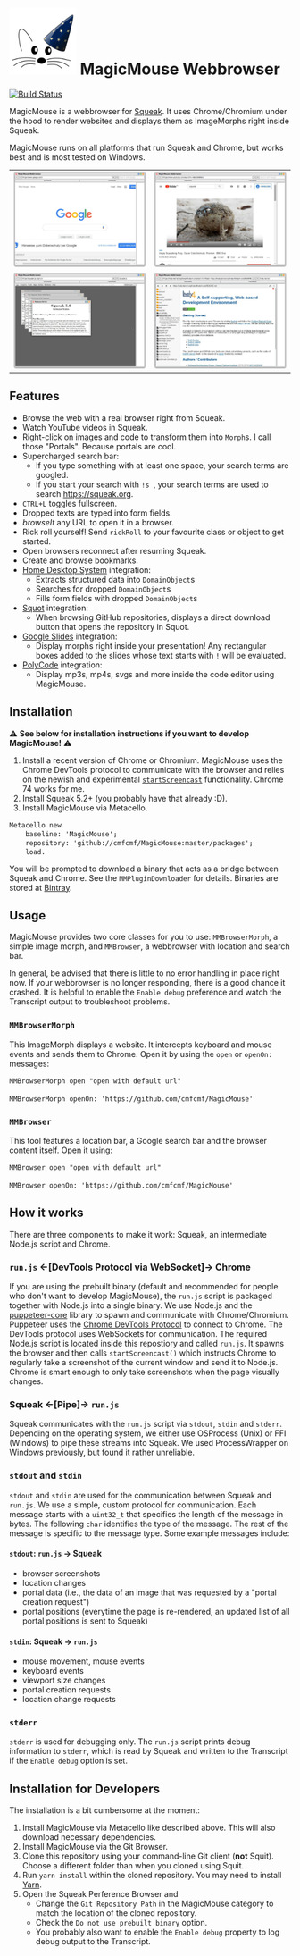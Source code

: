 <img src="logo/magicmouse.png" alt="MagicMouse Logo" width="120" height="120"> MagicMouse Webbrowser
==================

[![Build Status](https://travis-ci.com/cmfcmf/MagicMouse.svg?branch=master)](https://travis-ci.com/cmfcmf/MagicMouse)

MagicMouse is a webbrowser for [Squeak](https://squeak.org). It uses Chrome/Chromium under the hood to render websites and displays them as ImageMorphs right inside Squeak.

MagicMouse runs on all platforms that run Squeak and Chrome, but works best and is most tested on Windows.

| | |
|-|-|
| ![Screenshot of Google](images/google.png) | ![Screenshot of YouTube](images/youtube.png) |
| ![Screenshot of SqueakJS](images/squeakjs.png) | ![Screenshot of Lively Kernel](images/lively.png) |

## Features

- Browse the web with a real browser right from Squeak.
- Watch YouTube videos in Squeak.
- Right-click on images and code to transform them into `Morph`s. I call those "Portals". Because portals are cool.
- Supercharged search bar:
  - If you type something with at least one space, your search terms are googled.
  - If you start your search with `!s `, your search terms are used to search https://squeak.org.
- `CTRL+L` toggles fullscreen.
- Dropped texts are typed into form fields.
- *browseIt* any URL to open it in a browser.
- Rick roll yourself! Send `rickRoll` to your favourite class or object to get started.
- Open browsers reconnect after resuming Squeak.
- Create and browse bookmarks.
- [Home Desktop System](https://github.com/hpi-swa-lab/home-desktop-system) integration:
  - Extracts structured data into `DomainObject`s
  - Searches for dropped `DomainObject`s
  - Fills form fields with dropped `DomainObject`s
- [Squot](https://github.com/hpi-swa/Squot) integration:
  - When browsing GitHub repositories, displays a direct download button that opens the repository in Squot.
- [Google Slides](https://slides.google.com) integration:
  - Display morphs right inside your presentation! Any rectangular boxes added to the slides whose text starts with `!` will be evaluated.
- [PolyCode](https://github.com/hpi-swa-lab/pp19-6-code-editor) integration:
  - Display mp3s, mp4s, svgs and more inside the code editor using MagicMouse.

## Installation

⚠ **See below for installation instructions if you want to develop MagicMouse!** ⚠

1. Install a recent version of Chrome or Chromium. MagicMouse uses the Chrome DevTools protocol to communicate with the browser and relies on the newish and experimental [`startScreencast`](https://chromedevtools.github.io/devtools-protocol/tot/Page#method-startScreencast) functionality. Chrome 74 works for me.
2. Install Squeak 5.2+ (you probably have that already :D).
3. Install MagicMouse via Metacello.
```smalltalk
Metacello new
	baseline: 'MagicMouse';
	repository: 'github://cmfcmf/MagicMouse:master/packages';
	load.
```

You will be prompted to download a binary that acts as a bridge between Squeak and Chrome. See the `MMPluginDownloader` for details. Binaries are stored at [Bintray](https://bintray.com/cmfcmf/MagicMouse/node-bridge/latest?tab=files#files/).

## Usage

MagicMouse provides two core classes for you to use: `MMBrowserMorph`, a simple image morph, and `MMBrowser`, a webbrowser with location and search bar.

In general, be advised that there is little to no error handling in place right now. If your webbrowser is no longer responding, there is a good chance it crashed. It is helpful to enable the `Enable debug` preference and watch the Transcript output to troubleshoot problems.

### `MMBrowserMorph`

This ImageMorph displays a website. It intercepts keyboard and mouse events and sends them to Chrome.
Open it by using the `open` or `openOn:` messages:

```smalltalk
MMBrowserMorph open "open with default url"

MMBrowserMorph openOn: 'https://github.com/cmfcmf/MagicMouse'
```

### `MMBrowser`

This tool features a location bar, a Google search bar and the browser content itself. Open it using:

```smalltalk
MMBrowser open "open with default url"

MMBrowser openOn: 'https://github.com/cmfcmf/MagicMouse'
```

## How it works

There are three components to make it work: Squeak, an intermediate Node.js script and Chrome.

### `run.js` <-[DevTools Protocol via WebSocket]-> Chrome

If you are using the prebuilt binary (default and recommended for people who don't want to develop MagicMouse), the `run.js` script is packaged together with Node.js into a single binary.
We use Node.js and the [puppeteer-core](https://www.npmjs.com/package/puppeteer-core) library to spawn and communicate with Chrome/Chromium. Puppeteer uses the [Chrome DevTools Protocol](https://chromedevtools.github.io/devtools-protocol/) to connect to Chrome. The DevTools protocol uses WebSockets for communication. The required Node.js script is located inside this repostiory and called `run.js`. It spawns the browser and then calls `startScreencast()` which instructs Chrome to regularly take a screenshot of the current window and send it to Node.js. Chrome is smart enough to only take screenshots when the page visually changes.

### Squeak <-[Pipe]-> `run.js`

Squeak communicates with the `run.js` script via `stdout`, `stdin` and `stderr`. Depending on the operating system, we either use OSProcess (Unix) or FFI (Windows) to pipe these streams into Squeak. We used ProcessWrapper on Windows previously, but found it rather unreliable.

### `stdout` and `stdin`

`stdout` and `stdin` are used for the communication between Squeak and `run.js`. We use a simple, custom protocol for communication. Each message starts with a `uint32_t` that specifies the length of the message in bytes. The following `char` identifies the type of the message. The rest of the message is specific to the message type. Some example messages include:

#### `stdout`: `run.js` -> Squeak

- browser screenshots
- location changes
- portal data (i.e., the data of an image that was requested by a "portal creation request")
- portal positions (everytime the page is re-rendered, an updated list of all portal positions is sent to Squeak)

#### `stdin`: Squeak -> `run.js`

- mouse movement, mouse events
- keyboard events
- viewport size changes
- portal creation requests
- location change requests

### `stderr`

`stderr` is used for debugging only. The `run.js` script prints debug information to `stderr`, which is read by Squeak and written to the Transcript if the `Enable debug` option is set.

## Installation for Developers

The installation is a bit cumbersome at the moment:

1. Install MagicMouse via Metacello like described above. This will also download necessary dependencies.
2. Install MagicMouse via the Git Browser.
3. Clone this repository using your command-line Git client (**not** Squit). Choose a different folder than when you cloned using Squit.
4. Run `yarn install` within the cloned repository. You may need to install [Yarn](https://yarnpkg.com/lang/en/).
5. Open the Squeak Perference Browser and
   - Change the `Git Repository Path` in the MagicMouse category to match the location of the cloned repository.
   - Check the `Do not use prebuilt binary` option.
   - You probably also want to enable the `Enable debug` property to log debug output to the Transcript.
